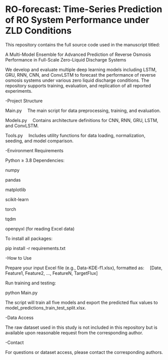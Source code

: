 # RO-forecast: Time-Series Prediction of RO System Performance under ZLD Conditions

This repository contains the full source code used in the manuscript titled:

A Multi-Model Ensemble for Advanced Prediction of Reverse Osmosis Performance in Full-Scale Zero-Liquid Discharge Systems

We develop and evaluate multiple deep learning models including LSTM, GRU, RNN, CNN, and ConvLSTM to forecast the performance of reverse osmosis systems under various zero liquid discharge conditions. The repository supports training, evaluation, and replication of all reported experiments.

-Project Structure

Main.py
 The main script for data preprocessing, training, and evaluation.
 
Models.py
 Contains architecture definitions for CNN, RNN, GRU, LSTM, and ConvLSTM.
 
Tools.py
 Includes utility functions for data loading, normalization, seeding, and model comparison.

-Environment Requirements

Python ≥ 3.8
Dependencies:

numpy

pandas

matplotlib

scikit-learn

torch

tqdm

openpyxl (for reading Excel data)

To install all packages:

pip install -r requirements.txt

-How to Use

Prepare your input Excel file (e.g., Data-KDE-f1.xlsx), formatted as:
 [Date, Feature1, Feature2, ..., FeatureN, TargetFlux]

Run training and testing:

python Main.py

The script will train all five models and export the predicted flux values to model_predictions_train_test_split.xlsx.

-Data Access

The raw dataset used in this study is not included in this repository but is available upon reasonable request from the corresponding author.

-Contact

For questions or dataset access, please contact the corresponding authors.

